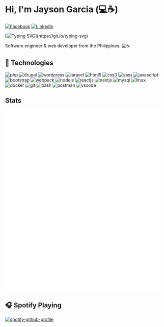 # Hi, I'm Jayson Garcia (💻☕)

[![Facebook](https://img.shields.io/badge/Facebook-%231877F2.svg?&style=flat-square&logo=facebook&logoColor=white)](https://www.facebook.com/jaysonegarcia)  [![LinkedIn](https://img.shields.io/badge/LinkedIn-%230077B5.svg?&style=flat-square&logo=linkedin&logoColor=white)](https://www.linkedin.com/in/hallowichig0)

[![Typing SVG](https://readme-typing-svg.herokuapp.com?font=comfortaa&color=016EEA&size=24&width=500&lines=Software+Engineer;Web+Developer;Nice+to+meet+you...)](https://git.io/typing-svg)

Software engineer & web developer from the Philippines. 💻☕

## 🔧 Technologies

<p align="left">
  <a href="https://www.php.net/" target="_blank" rel="noreferrer" style="text-decoration:none;">
    <img src="https://cdn.jsdelivr.net/gh/devicons/devicon/icons/php/php-original.svg" alt="php" width="60" height="60" />
  </a>
  <a href="https://www.drupal.org/" target="_blank" rel="noreferrer" style="text-decoration:none;">
    <img src="https://cdn.jsdelivr.net/gh/devicons/devicon/icons/drupal/drupal-original-wordmark.svg" alt="drupal" width="60" height="60" />
  </a>
  <a href="https://wordpress.org/" target="_blank" rel="noreferrer" style="text-decoration:none;">
    <img src="https://cdn.jsdelivr.net/gh/devicons/devicon/icons/wordpress/wordpress-original.svg" alt="wordpress" width="60" height="60" />
  </a>
  <a href="https://laravel.com/" target="_blank" rel="noreferrer" style="text-decoration:none;">
    <img src="https://cdn.jsdelivr.net/gh/devicons/devicon/icons/laravel/laravel-plain-wordmark.svg" alt="laravel" width="60" height="60" />
  </a>
  <a href="https://www.w3.org/html/" target="_blank" rel="noreferrer" style="text-decoration:none;">
    <img src="https://cdn.jsdelivr.net/gh/devicons/devicon/icons/html5/html5-original-wordmark.svg" alt="html5" width="60" height="60" />
  </a>
  <a href="https://www.w3.org/Style/CSS/" target="_blank" rel="noreferrer" style="text-decoration:none;">
    <img src="https://cdn.jsdelivr.net/gh/devicons/devicon/icons/css3/css3-original-wordmark.svg" alt="css3" width="60" height="60" />
  </a>
  <a href="https://sass-lang.com" target="_blank" rel="noreferrer" style="text-decoration:none;">
    <img src="https://cdn.jsdelivr.net/gh/devicons/devicon/icons/sass/sass-original.svg" alt="sass" width="60" height="60" />
  </a>
  <a href="https://developer.mozilla.org/en-US/docs/Web/JavaScript" target="_blank" rel="noreferrer" style="text-decoration:none;">
    <img src="https://cdn.jsdelivr.net/gh/devicons/devicon/icons/javascript/javascript-original.svg" alt="javascript" width="60" height="60" />
  </a>
  <a href="https://getbootstrap.com" target="_blank" rel="noreferrer" style="text-decoration:none;">
    <img src="https://cdn.jsdelivr.net/gh/devicons/devicon/icons/bootstrap/bootstrap-original-wordmark.svg" alt="bootstrap" width="60" height="60" />
  </a>
  <a href="https://webpack.js.org/" target="_blank" rel="noreferrer" style="text-decoration:none;">
    <img src="https://cdn.jsdelivr.net/gh/devicons/devicon/icons/webpack/webpack-original-wordmark.svg" alt="webpack" width="60" height="60" />
  </a>
  <a href="https://nodejs.org/en" target="_blank" rel="noreferrer" style="text-decoration:none;">
    <img src="https://cdn.jsdelivr.net/gh/devicons/devicon/icons/nodejs/nodejs-original.svg" alt="nodejs" width="60" height="60" />
  </a>
  <a href="https://react.dev/" target="_blank" rel="noreferrer" style="text-decoration:none;">
    <img src="https://cdn.jsdelivr.net/gh/devicons/devicon/icons/react/react-original-wordmark.svg" alt="reactjs" width="60" height="60" />
  </a>
  <a href="https://nextjs.org/" target="_blank" rel="noreferrer" style="text-decoration:none;">
    <img src="https://cdn.jsdelivr.net/gh/devicons/devicon/icons/nextjs/nextjs-original-wordmark.svg" alt="nextjs" width="60" height="60" />
  </a>
  <a href="https://www.mysql.com/" target="_blank" rel="noreferrer" style="text-decoration:none;">
    <img src="https://cdn.jsdelivr.net/gh/devicons/devicon/icons/mysql/mysql-original-wordmark.svg" alt="mysql" width="60" height="60" />
  </a>
  <a href="https://www.linux.org/" target="_blank" rel="noreferrer" style="text-decoration:none;">
    <img src="https://cdn.jsdelivr.net/gh/devicons/devicon/icons/linux/linux-original.svg" alt="linux" width="60" height="60" />
  </a>
  <a href="https://www.docker.com/" target="_blank" rel="noreferrer" style="text-decoration:none;">
    <img src="https://cdn.jsdelivr.net/gh/devicons/devicon/icons/docker/docker-original-wordmark.svg" alt="docker" width="60" height="60" />
  </a>
  <a href="https://git-scm.com/" target="_blank" rel="noreferrer" style="text-decoration:none;">
    <img src="https://cdn.jsdelivr.net/gh/devicons/devicon/icons/git/git-original-wordmark.svg" alt="git" width="60" height="60" />
  </a>
  <a href="https://www.gnu.org/software/bash/" target="_blank" rel="noreferrer" style="text-decoration:none;">
    <img src="https://cdn.jsdelivr.net/gh/devicons/devicon/icons/bash/bash-original.svg" alt="bash" width="60" height="60" />
  </a>
  <a href="https://postman.com" target="_blank" rel="noreferrer" style="text-decoration:none;">
    <img src="https://www.vectorlogo.zone/logos/getpostman/getpostman-icon.svg" alt="postman" width="60" height="60" />
  </a>
  <a href="https://code.visualstudio.com/" target="_blank" rel="noreferrer" style="text-decoration:none;">
    <img src="https://cdn.jsdelivr.net/gh/devicons/devicon/icons/vscode/vscode-original-wordmark.svg" alt="vscode" width="60" height="60" />
  </a>
</p>

## Stats

![Statistics](https://raw.githubusercontent.com/hallowichig0/github-stats/master/generated/overview.svg)
![Languages](https://raw.githubusercontent.com/hallowichig0/github-stats/master/generated/languages.svg)

## 🎧 Spotify Playing

[![spotify-github-profile](https://spotify-github-profile.vercel.app/api/view?uid=22llhube73kw25xltxunvep4i&cover_image=false&theme=default)](https://spotify-github-profile.vercel.app/api/view?uid=22llhube73kw25xltxunvep4i&redirect=true)
